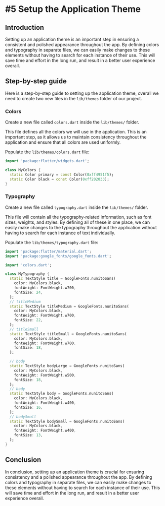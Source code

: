 # #5  Setup the Application Theme

## Introduction

Setting up an application theme is an important step in ensuring a consistent and polished appearance throughout the app. By defining colors and typography in separate files, we can easily make changes to these elements without having to search for each instance of their use. This will save time and effort in the long run, and result in a better user experience overall.

## Step-by-step guide

Here is a step-by-step guide to setting up the application theme, overall we need to create two new files in the `lib/themes` folder of our project.

### Colors

Create a new file called `colors.dart` inside the `lib/themes/` folder.

This file defines all the colors we will use in the application. This is an important step, as it allows us to maintain consistency throughout the application and ensure that all colors are used uniformly.

Populate the `lib/themes/colors.dart` file:

```dart
import 'package:flutter/widgets.dart';

class MyColors {
  static Color primary = const Color(0xff4951f5);
  static Color black = const Color(0xff202033);
}
```

### Typography

Create a new file called `typography.dart` inside the `lib/themes/` folder.

This file will contain all the typography-related information, such as font sizes, weights, and styles. By defining all of these in one place, we can easily make changes to the typography throughout the application without having to search for each instance of text individually.

Populate the `lib/themes/typography.dart` file:

```dart
import 'package:flutter/material.dart';
import 'package:google_fonts/google_fonts.dart';

import 'colors.dart';

class MyTypography {
  static TextStyle title = GoogleFonts.nunitoSans(
    color: MyColors.black,
    fontWeight: FontWeight.w700,
    fontSize: 24,
  );
  // titleMedium
  static TextStyle titleMedium = GoogleFonts.nunitoSans(
    color: MyColors.black,
    fontWeight: FontWeight.w700,
    fontSize: 22,
  );
  // titleSmall
  static TextStyle titleSmall = GoogleFonts.nunitoSans(
    color: MyColors.black,
    fontWeight: FontWeight.w700,
    fontSize: 18,
  );

  // body
  static TextStyle bodyLarge = GoogleFonts.nunitoSans(
    color: MyColors.black,
    fontWeight: FontWeight.w500,
    fontSize: 18,
  );
  // body
  static TextStyle body = GoogleFonts.nunitoSans(
    color: MyColors.black,
    fontWeight: FontWeight.w400,
    fontSize: 16,
  );
  // bodySmall
  static TextStyle bodySmall = GoogleFonts.nunitoSans(
    color: MyColors.black,
    fontWeight: FontWeight.w400,
    fontSize: 13,
  );
}
```

## Conclusion

In conclusion, setting up an application theme is crucial for ensuring consistency and a polished appearance throughout the app. By defining colors and typography in separate files, we can easily make changes to these elements without having to search for each instance of their use. This will save time and effort in the long run, and result in a better user experience overall.